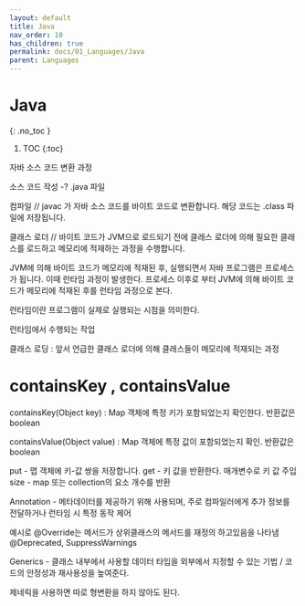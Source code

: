 ```yaml
---
layout: default
title: Java
nav_order: 10
has_children: true
permalink: docs/01_Languages/Java
parent: Languages
---
```


# Java
{: .no_toc }

1. TOC
{:toc}

자바 소스 코드 변환 과정



소스 코드 작성 -? .java 파일

컴파일 // javac 가 자바 소스 코드를 바이트 코드로 변환합니다. 해당 코드는 .class 파일에 저장됩니다.

클래스 로더 // 바이트 코드가  JVM으로 로드되기 전에 클래스 로더에 의해 필요한 클래스를 로드하고 메모리에 적재하는 과정을 수행합니다.

JVM에 의해 바이트 코드가 메모리에 적재된 후, 실행되면서 자바 프로그램은 프로세스가 됩니다. 이때 런타임 과정이 발생한다. 프로세스 이후로 부터 JVM에 의해 바이트 코드가 메모리에 적재된 후를 런타임 과정으로 본다.

런타임이란 프로그램이 실제로 실행되는 시점을 의미한다.

런타임에서 수행되는 작업

클래스 로딩 : 앞서 언급한 클래스 로더에 의해 클래스들이 메모리에 적재되는 과정


# containsKey , containsValue

containsKey(Object key) : Map 객체에 특정 키가 포함되었는지 확인한다. 반환값은 boolean

containsValue(Object value) : Map 객체에 특정 값이 포함되었는지 확인. 반환값은 boolean

put - 맵 객체에 키-값 쌍을 저장합니다.
get - 키 값을 반환한다. 매개변수로 키 값 주입
size - map 또는 collection의 요소 개수를 반환

Annotation - 메타데이터를 제공하기 위해 사용되며, 주로 컴파일러에게 추가 정보를 전달하거나 런타임 시 특정 동작 제어

예시로 @Override는 메서드가 상위클래스의 메서드를 재정의 하고있음을 나타냄
@Deprecated, SuppressWarnings

Generics - 클래스 내부에서 사용할 데이터 타입을 외부에서 지정할 수 있는 기법 / 코드의 안정성과 재사용성을 높여준다.

제네릭을 사용하면 따로 형변환을 하지 않아도 된다.